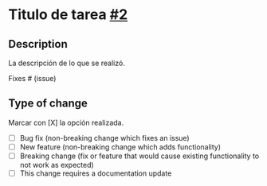 # Titulo de tarea [#2](http:://LINK-DE-TRELLO)

## Description
La descripción de lo que se realizó.

Fixes # (issue)

## Type of change

 Marcar con [X] la opción realizada.

- [ ] Bug fix (non-breaking change which fixes an issue)
- [ ] New feature (non-breaking change which adds functionality)
- [ ] Breaking change (fix or feature that would cause existing functionality to not work as expected)
- [ ] This change requires a documentation update